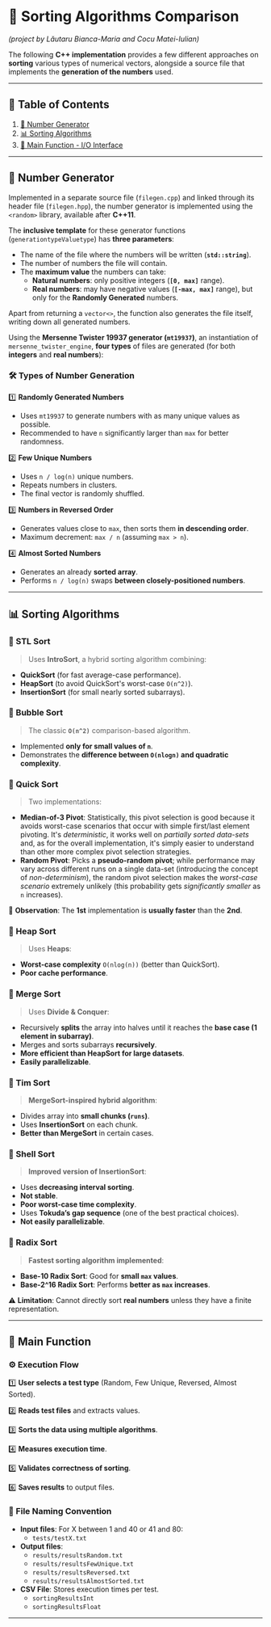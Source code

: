 # 📌 Sorting Algorithms Comparison
*(project by Lăutaru Bianca-Maria and Cocu Matei-Iulian)*

The following **C++ implementation** provides a few different approaches on **sorting** various types of numerical vectors, alongside a source file that implements the **generation of the numbers** used.

---

## 📑 Table of Contents
1. [📂 Number Generator](#-number-generator)
2. [📊 Sorting Algorithms](#-sorting-algorithms)
3. [🔧 Main Function - I/O Interface](#-main-function)

---

## 📂 Number Generator
Implemented in a separate source file (`filegen.cpp`) and linked through its header file (`filegen.hpp`), the number generator is implemented using the `<random>` library, available after **C++11**.

The **inclusive template** for these generator functions (`generationtypeValuetype`) has **three parameters**:
- The name of the file where the numbers will be written (**`std::string`**).
- The number of numbers the file will contain.
- The **maximum value** the numbers can take:
    - **Natural numbers**: only positive integers (**`[0, max]`** range).
    - **Real numbers**: may have negative values (**`[-max, max]`** range), but only for the **Randomly Generated** numbers.

Apart from returning a `vector<>`, the function also generates the file itself, writing down all generated numbers.

Using the **Mersenne Twister 19937 generator (`mt19937`)**, an instantiation of `mersenne_twister_engine`, **four types** of files are generated (for both **integers** and **real numbers**):

### 🛠 Types of Number Generation
1️⃣ **Randomly Generated Numbers**
- Uses `mt19937` to generate numbers with as many unique values as possible.
- Recommended to have `n` significantly larger than `max` for better randomness.

2️⃣ **Few Unique Numbers**
- Uses `n / log(n)` unique numbers.
- Repeats numbers in clusters.
- The final vector is randomly shuffled.

3️⃣ **Numbers in Reversed Order**
- Generates values close to `max`, then sorts them **in descending order**.
- Maximum decrement: `max / n` (assuming `max > n`).

4️⃣ **Almost Sorted Numbers**
- Generates an already **sorted array**.
- Performs `n / log(n)` swaps **between closely-positioned numbers**.

---

## 📊 Sorting Algorithms

### 🔹 STL Sort
> Uses **IntroSort**, a hybrid sorting algorithm combining:
- **QuickSort** (for fast average-case performance).
- **HeapSort** (to avoid QuickSort's worst-case `O(n^2)`).
- **InsertionSort** (for small nearly sorted subarrays).

### 🔹 Bubble Sort
> The classic **`O(n^2)`** comparison-based algorithm.
- Implemented **only for small values of `n`**.
- Demonstrates the **difference between `O(nlogn)` and quadratic complexity**.

### 🔹 Quick Sort
> Two implementations:
- **Median-of-3 Pivot**: Statistically, this pivot selection is good because it avoids worst-case scenarios that occur with simple first/last element pivoting. It's *deterministic*, it works well on *partially sorted data-sets* and, as for the overall implementation, it's simply easier to understand than other more complex pivot selection strategies.
- **Random Pivot**: Picks a **pseudo-random pivot**; while performance may vary across different runs on a single data-set (introducing the concept of *non-determinism*), the random pivot selection makes the *worst-case scenario* extremely unlikely (this probability gets *significantly smaller* as `n` increases).

📝 **Observation**: The **1st** implementation is **usually faster** than the **2nd**.

### 🔹 Heap Sort
> Uses **Heaps**:
- **Worst-case complexity** `O(nlog(n))` (better than QuickSort).
- **Poor cache performance**.

### 🔹 Merge Sort
> Uses **Divide & Conquer**:
- Recursively **splits** the array into halves until it reaches the **base case (1 element in subarray)**.
- Merges and sorts subarrays **recursively**.
- **More efficient than HeapSort for large datasets**.
- **Easily parallelizable**.

### 🔹 Tim Sort
> **MergeSort-inspired hybrid algorithm**:
- Divides array into **small chunks (`runs`)**.
- Uses **InsertionSort** on each chunk.
- **Better than MergeSort** in certain cases.

### 🔹 Shell Sort
> **Improved version of InsertionSort**:
- Uses **decreasing interval sorting**.
- **Not stable**.
- **Poor worst-case time complexity**.
- Uses **Tokuda’s gap sequence** (one of the best practical choices).
- **Not easily parallelizable**.

### 🔹 Radix Sort
> **Fastest sorting algorithm implemented**:
- **Base-10 Radix Sort**: Good for **small `max` values**.
- **Base-2^16 Radix Sort**: Performs **better as `max` increases**.

⚠️ **Limitation**: Cannot directly sort **real numbers** unless they have a finite representation.

---

## 🔧 Main Function

### ⚙️ Execution Flow
1️⃣ **User selects a test type** (Random, Few Unique, Reversed, Almost Sorted).

2️⃣ **Reads test files** and extracts values.

3️⃣ **Sorts the data using multiple algorithms**.

4️⃣ **Measures execution time**.

5️⃣ **Validates correctness of sorting**.

6️⃣ **Saves results** to output files.

### 📂 File Naming Convention
- **Input files**: For X between 1 and 40 or 41 and 80:
    - `tests/testX.txt`
- **Output files**:
    - `results/resultsRandom.txt`
    - `results/resultsFewUnique.txt`
    - `results/resultsReversed.txt`
    - `results/resultsAlmostSorted.txt`
- **CSV File**: Stores execution times per test.
    - `sortingResultsInt`
    - `sortingResultsFloat`

---
